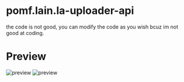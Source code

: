 # pomf.lain.la-uploader-api
the code is not good, you can modify the code as you wish bcuz im not good at coding.
# Preview
![preview](https://pomf2.lain.la/f/jekskhqu.jpg)
![preview](https://pomf2.lain.la/f/5wjp8mi.jpg)
